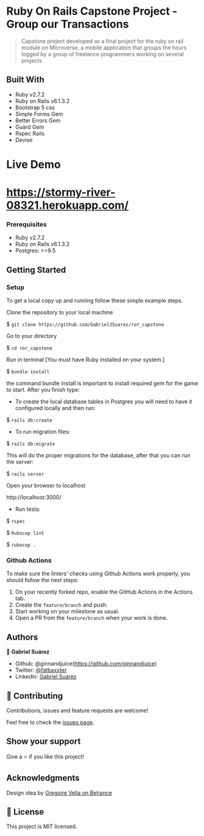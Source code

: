 # Ruby On Rails Capstone Project - Group our Transactions

> Capstone project developed as a final project for the ruby on rail module on Microverse, a mobile application that groups the hours logged by a group of freelance programmers working on several projects
> 
## Built With

- Ruby v2.7.2
- Ruby on Rails v6.1.3.2
- Bootstrap 5 css 
- Simple Forms Gem
- Better Errors Gem
- Guard Gem
- Rspec Rails
- Devise

# Live Demo

# https://stormy-river-08321.herokuapp.com/

### Prerequisites

- Ruby v2.7.2
- Ruby on Rails v6.1.3.2
- Postgres: >=9.5

## Getting Started

### Setup

To get a local copy up and running follow these simple example steps.

Clone the repository to your local machine

$ `git clone https://github.com/GabrielJSuarez/ror_capstone`

Go to your directory

$ `cd ror_capstone`

Run in terminal [You must have Ruby installed on your system.]

$ `bundle install`

the command bundle install is important to install required gem for the game to start. After you finish type:

- To create the local database tables in Postgres you will need to have it configured locally and then run:

$ `rails db:create`

- To run migration files:

$ `rails db:migrate`

This will do the proper migrations for the database, after that you can run the server:

$ `rails server`

Open your browser to localhost

http://localhost:3000/

- Run tests:

$ `rspec`

$ `Rubocop lint`

$ `rubocop .`

### Github Actions

To make sure the linters' checks using Github Actions work properly, you should follow the next steps:

1. On your recently forked repo, enable the GitHub Actions in the Actions tab.
2. Create the `feature/branch` and push.
3. Start working on your milestone as usual.
4. Open a PR from the `feature/branch` when your work is done.

## Authors

👤 **Gabriel Suárez**

- Github: @ginnandjuice(https://github.com/ginnandjuice)
- Twitter: [@fatbaxxter](https://twitter.com/fatbaxxter)
- Linkedin: [Gabriel Suárez](https://www.linkedin.com/in/gabriel-ginn-suarez/)

## 🤝 Contributing

Contributions, issues and feature requests are welcome!

Feel free to check the [issues page](issues/).

## Show your support

Give a ⭐️ if you like this project!

## Acknowledgments

Design idea by [Gregoire Vella on Behance](https://www.behance.net/gregoirevella)

## 📝 License

This project is MIT licensed.

